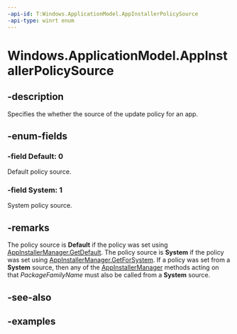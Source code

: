 ```yaml
---
-api-id: T:Windows.ApplicationModel.AppInstallerPolicySource
-api-type: winrt enum
---
```


# Windows.ApplicationModel.AppInstallerPolicySource

<!--
public enum AppInstallerPolicySource
-->


## -description

Specifies the whether the source of the update policy for an app.

## -enum-fields

### -field Default: 0

Default policy source.

### -field System: 1

System policy source.

## -remarks

The policy source is **Default** if the policy was set using [AppInstallerManager.GetDefault](../windows.management.deployment/appinstallermanager_getdefault_846721868.md). The policy source is **System** if the policy was set using [AppInstallerManager.GetForSystem](../windows.management.deployment/appinstallermanager_getforsystem_1121253078.md). If a policy was set from a **System** source, then any of the [AppInstallerManager](../windows.management.deployment/appinstallermanager.md) methods acting on that *PackageFamilyName* must also be called from a **System** source.

## -see-also

## -examples


